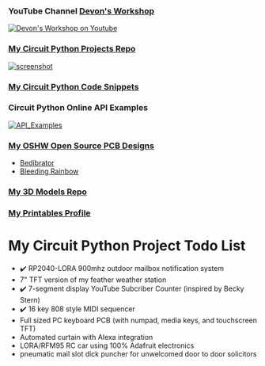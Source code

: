 ### YouTube Channel [Devon's Workshop](https://www.youtube.com/channel/UCx9Em9JRQ8XkFHKhqQ_Sr8w)

[![Devon's Workshop on Youtube](https://user-images.githubusercontent.com/49322231/215252546-b0cefa5e-c59f-48cc-a0ec-a01161589979.png)](https://www.youtube.com/channel/UCx9Em9JRQ8XkFHKhqQ_Sr8w)

### [My Circuit Python Projects Repo](https://github.com/DJDevon3/My_Circuit_Python_Projects)
 [![screenshot](https://github.com/user-attachments/assets/5cab202e-b9c4-4cd3-ae32-f60ac49c6d14)](https://github.com/DJDevon3/My_Circuit_Python_Projects)
 
### [My Circuit Python Code Snippets](https://github.com/DJDevon3/My_Circuit_Python_Projects/tree/main/Circuit%20Python%20Snippets)

### Circuit Python Online API Examples
[![API_Examples](https://github.com/user-attachments/assets/4dda9dd7-54f2-45fd-a73e-109d137d0f9d)](https://github.com/DJDevon3/CircuitPython_Requests-Online-API-Examples)


### [My OSHW Open Source PCB Designs](https://oshwlab.com/djdevon3/album/DJDevon3-Electronics)
- [Bedibrator](https://github.com/DJDevon3/Bedibrator)
- [Bleeding Rainbow](https://oshwlab.com/djdevon3/bleeding_rainbow_50)

### [My 3D Models Repo](https://github.com/DJDevon3/My_3D_Projects)
### [My Printables Profile](https://www.printables.com/social/469699-treasuredev/about)

# My Circuit Python Project Todo List
- ✔️ RP2040-LORA 900mhz outdoor mailbox notification system
- 7" TFT version of my feather weather station
- ✔️ 7-segment display YouTube Subcriber Counter (inspired by Becky Stern)
- ✔️ 16 key 808 style MIDI sequencer
- Full sized PC keyboard PCB (with numpad, media keys, and touchscreen TFT)
- Automated curtain with Alexa integration
- LORA/RFM95 RC car using 100% Adafruit electronics
- pneumatic mail slot dick puncher for unwelcomed door to door solicitors

<!--
**DJDevon3/DJDevon3** is a ✨ _special_ ✨ repository because its `README.md` (this file) appears on your GitHub profile.

Here are some ideas to get you started:

- 🔭 I’m currently working on ...
- 🌱 I’m currently learning ...
- 👯 I’m looking to collaborate on ...
- 🤔 I’m looking for help with ...
- 💬 Ask me about ...
- 📫 How to reach me: ...
- 😄 Pronouns: ...
- ⚡ Fun fact: ...
-->
